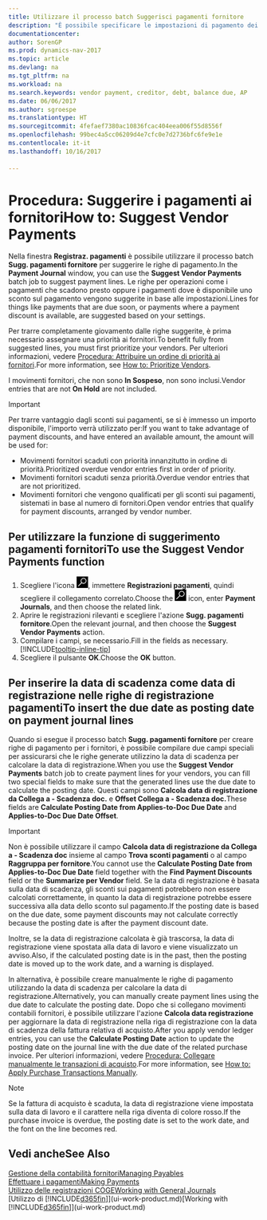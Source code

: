 ```yaml
---
title: Utilizzare il processo batch Suggerisci pagamenti fornitore
description: "È possibile specificare le impostazioni di pagamento dei fornitori per ottenere suggerimenti o proposte per pagamenti in scadenza oppure per cui è disponibile uno sconto."
documentationcenter: 
author: SorenGP
ms.prod: dynamics-nav-2017
ms.topic: article
ms.devlang: na
ms.tgt_pltfrm: na
ms.workload: na
ms.search.keywords: vendor payment, creditor, debt, balance due, AP
ms.date: 06/06/2017
ms.author: sgroespe
ms.translationtype: HT
ms.sourcegitcommit: 4fefaef7380ac10836fcac404eea006f55d8556f
ms.openlocfilehash: 99bec4a5cc06209d4e7cfc0e7d2736bfc6fe9e1e
ms.contentlocale: it-it
ms.lasthandoff: 10/16/2017

---
```

# <a name="how-to-suggest-vendor-payments"></a><span data-ttu-id="2cf09-103">Procedura: Suggerire i pagamenti ai fornitori</span><span class="sxs-lookup"><span data-stu-id="2cf09-103">How to: Suggest Vendor Payments</span></span>
<span data-ttu-id="2cf09-104">Nella finestra **Registraz. pagamenti** è possibile utilizzare il processo batch **Sugg. pagamenti fornitore** per suggerire le righe di pagamento.</span><span class="sxs-lookup"><span data-stu-id="2cf09-104">In the **Payment Journal** window, you can use the **Suggest Vendor Payments** batch job to suggest payment lines.</span></span> <span data-ttu-id="2cf09-105">Le righe per operazioni come i pagamenti che scadono presto oppure i pagamenti dove è disponibile uno sconto sul pagamento vengono suggerite in base alle impostazioni.</span><span class="sxs-lookup"><span data-stu-id="2cf09-105">Lines for things like payments that are due soon, or payments where a payment discount is available, are suggested based on your settings.</span></span>

<span data-ttu-id="2cf09-106">Per trarre completamente giovamento dalle righe suggerite, è prima necessario assegnare una priorità ai fornitori.</span><span class="sxs-lookup"><span data-stu-id="2cf09-106">To benefit fully from suggested lines, you must first prioritize your vendors.</span></span> <span data-ttu-id="2cf09-107">Per ulteriori informazioni, vedere [Procedura: Attribuire un ordine di priorità ai fornitori](purchasing-how-prioritize-vendors.md).</span><span class="sxs-lookup"><span data-stu-id="2cf09-107">For more information, see [How to: Prioritize Vendors](purchasing-how-prioritize-vendors.md).</span></span>  

<span data-ttu-id="2cf09-108">I movimenti fornitori, che non sono **In Sospeso**, non sono inclusi.</span><span class="sxs-lookup"><span data-stu-id="2cf09-108">Vendor entries that are not **On Hold** are not included.</span></span>  

> [!IMPORTANT]  
>   <span data-ttu-id="2cf09-109">Per trarre vantaggio dagli sconti sui pagamenti, se si è immesso un importo disponibile, l'importo verrà utilizzato per:</span><span class="sxs-lookup"><span data-stu-id="2cf09-109">If you want to take advantage of payment discounts, and have entered an available amount, the amount will be used for:</span></span>  

* <span data-ttu-id="2cf09-110">Movimenti fornitori scaduti con priorità innanzitutto in ordine di priorità.</span><span class="sxs-lookup"><span data-stu-id="2cf09-110">Prioritized overdue vendor entries first in order of priority.</span></span>  
* <span data-ttu-id="2cf09-111">Movimenti fornitori scaduti senza priorità.</span><span class="sxs-lookup"><span data-stu-id="2cf09-111">Overdue vendor entries that are not prioritized.</span></span>  
* <span data-ttu-id="2cf09-112">Movimenti fornitori che vengono qualificati per gli sconti sui pagamenti, sistemati in base al numero di fornitori.</span><span class="sxs-lookup"><span data-stu-id="2cf09-112">Open vendor entries that qualify for payment discounts, arranged by vendor number.</span></span>  

## <a name="to-use-the-suggest-vendor-payments-function"></a><span data-ttu-id="2cf09-113">Per utilizzare la funzione di suggerimento pagamenti fornitori</span><span class="sxs-lookup"><span data-stu-id="2cf09-113">To use the Suggest Vendor Payments function</span></span>
1. <span data-ttu-id="2cf09-114">Scegliere l'icona ![Cerca pagina o report](media/ui-search/search_small.png "icona Cerca pagina o report"), immettere **Registrazioni pagamenti**, quindi scegliere il collegamento correlato.</span><span class="sxs-lookup"><span data-stu-id="2cf09-114">Choose the ![Search for Page or Report](media/ui-search/search_small.png "Search for Page or Report icon") icon, enter **Payment Journals**, and then choose the related link.</span></span>  
2. <span data-ttu-id="2cf09-115">Aprire le registrazioni rilevanti e scegliere l'azione **Sugg. pagamenti fornitore**.</span><span class="sxs-lookup"><span data-stu-id="2cf09-115">Open the relevant journal, and then choose the **Suggest Vendor Payments** action.</span></span>  
3. <span data-ttu-id="2cf09-116">Compilare i campi, se necessario.</span><span class="sxs-lookup"><span data-stu-id="2cf09-116">Fill in the fields as necessary.</span></span> [!INCLUDE[tooltip-inline-tip](includes/tooltip-inline-tip_md.md)]  
4. <span data-ttu-id="2cf09-117">Scegliere il pulsante **OK**.</span><span class="sxs-lookup"><span data-stu-id="2cf09-117">Choose the **OK** button.</span></span>  

## <a name="to-insert-the-due-date-as-posting-date-on-payment-journal-lines"></a><span data-ttu-id="2cf09-118">Per inserire la data di scadenza come data di registrazione nelle righe di registrazione pagamenti</span><span class="sxs-lookup"><span data-stu-id="2cf09-118">To insert the due date as posting date on payment journal lines</span></span>
<span data-ttu-id="2cf09-119">Quando si esegue il processo batch **Sugg. pagamenti fornitore** per creare righe di pagamento per i fornitori, è possibile compilare due campi speciali per assicurarsi che le righe generate utilizzino la data di scadenza per calcolare la data di registrazione.</span><span class="sxs-lookup"><span data-stu-id="2cf09-119">When you use the **Suggest Vendor Payments** batch job to create payment lines for your vendors, you can fill two special fields to make sure that the generated lines use the due date to calculate the posting date.</span></span> <span data-ttu-id="2cf09-120">Questi campi sono **Calcola data di registrazione da Collega a - Scadenza doc.** e **Offset Collega a - Scadenza doc.**</span><span class="sxs-lookup"><span data-stu-id="2cf09-120">These fields are **Calculate Posting Date from Applies-to-Doc Due Date** and **Applies-to-Doc Due Date Offset**.</span></span>  

> [!IMPORTANT]  
>   <span data-ttu-id="2cf09-121">Non è possibile utilizzare il campo **Calcola data di registrazione da Collega a - Scadenza doc** insieme al campo **Trova sconti pagamenti** o al campo **Raggruppa per fornitore**.</span><span class="sxs-lookup"><span data-stu-id="2cf09-121">You cannot use the **Calculate Posting Date from Applies-to-Doc Due Date** field together with the **Find Payment Discounts** field or the **Summarize per Vendor** field.</span></span> <span data-ttu-id="2cf09-122">Se la data di registrazione è basata sulla data di scadenza, gli sconti sui pagamenti potrebbero non essere calcolati correttamente, in quanto la data di registrazione potrebbe essere successiva alla data dello sconto sul pagamento.</span><span class="sxs-lookup"><span data-stu-id="2cf09-122">If the posting date is based on the due date, some payment discounts may not calculate correctly because the posting date is after the payment discount date.</span></span>  

<span data-ttu-id="2cf09-123">Inoltre, se la data di registrazione calcolata è già trascorsa, la data di registrazione viene spostata alla data di lavoro e viene visualizzato un avviso.</span><span class="sxs-lookup"><span data-stu-id="2cf09-123">Also, if the calculated posting date is in the past, then the posting date is moved up to the work date, and a warning is displayed.</span></span>  

<span data-ttu-id="2cf09-124">In alternativa, è possibile creare manualmente le righe di pagamento utilizzando la data di scadenza per calcolare la data di registrazione.</span><span class="sxs-lookup"><span data-stu-id="2cf09-124">Alternatively, you can manually create payment lines using the due date to calculate the posting date.</span></span> <span data-ttu-id="2cf09-125">Dopo che si collegano movimenti contabili fornitori, è possibile utilizzare l'azione **Calcola data registrazione** per aggiornare la data di registrazione nella riga di registrazione con la data di scadenza della fattura relativa di acquisto.</span><span class="sxs-lookup"><span data-stu-id="2cf09-125">After you apply vendor ledger entries, you can use the **Calculate Posting Date** action to update the posting date on the journal line with the due date of the related purchase invoice.</span></span> <span data-ttu-id="2cf09-126">Per ulteriori informazioni, vedere [Procedura: Collegare manualmente le transazioni di acquisto](payables-how-apply-purchase-transactions-manually.md).</span><span class="sxs-lookup"><span data-stu-id="2cf09-126">For more information, see [How to: Apply Purchase Transactions Manually](payables-how-apply-purchase-transactions-manually.md).</span></span>  

> [!NOTE]  
>   <span data-ttu-id="2cf09-127">Se la fattura di acquisto è scaduta, la data di registrazione viene impostata sulla data di lavoro e il carattere nella riga diventa di colore rosso.</span><span class="sxs-lookup"><span data-stu-id="2cf09-127">If the purchase invoice is overdue, the posting date is set to the work date, and the font on the line becomes red.</span></span>  

## <a name="see-also"></a><span data-ttu-id="2cf09-128">Vedi anche</span><span class="sxs-lookup"><span data-stu-id="2cf09-128">See Also</span></span>
[<span data-ttu-id="2cf09-129">Gestione della contabilità fornitori</span><span class="sxs-lookup"><span data-stu-id="2cf09-129">Managing Payables</span></span>](payables-manage-payables.md)  
[<span data-ttu-id="2cf09-130">Effettuare i pagamenti</span><span class="sxs-lookup"><span data-stu-id="2cf09-130">Making Payments</span></span>](payables-make-payments.md)  
[<span data-ttu-id="2cf09-131">Utilizzo delle registrazioni COGE</span><span class="sxs-lookup"><span data-stu-id="2cf09-131">Working with General Journals</span></span>](ui-work-general-journals.md)  
<span data-ttu-id="2cf09-132">[Utilizzo di [!INCLUDE[d365fin](includes/d365fin_md.md)]](ui-work-product.md)</span><span class="sxs-lookup"><span data-stu-id="2cf09-132">[Working with [!INCLUDE[d365fin](includes/d365fin_md.md)]](ui-work-product.md)</span></span>  

